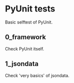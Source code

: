PyUnit tests
============

Basic selftest of PyUnit.

0_framework
-----------

Check PyUnit itself.

1_jsondata
----------

Check 'very basics' of jsondata.
